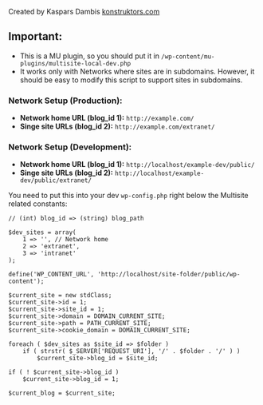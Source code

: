 Created by Kaspars Dambis [konstruktors.com](http://konstruktors.com/)

## Important:

* 	This is a MU plugin, so you should put it in `/wp-content/mu-plugins/multisite-local-dev.php`
* 	It works only with Networks where sites are in subdomains. However, it should be easy to modify this script to support sites in subdomains.


### Network Setup (Production):

*	**Network home URL (blog_id 1):** `http://example.com/`
*	**Singe site URLs (blog_id 2):** `http://example.com/extranet/`

### Network Setup (Development):

*	**Network home URL (blog_id 1):** `http://localhost/example-dev/public/`
*	**Singe site URLs (blog_id 2):** `http://localhost/example-dev/public/extranet/`

You need to put this into your dev `wp-config.php` right below the Multisite related constants:

	// (int) blog_id => (string) blog_path

	$dev_sites = array(
		1 => '', // Network home
		2 => 'extranet',
		3 => 'intranet'
	);

	define('WP_CONTENT_URL', 'http://localhost/site-folder/public/wp-content');

	$current_site = new stdClass;
	$current_site->id = 1;
	$current_site->site_id = 1;
	$current_site->domain = DOMAIN_CURRENT_SITE;
	$current_site->path = PATH_CURRENT_SITE;
	$current_site->cookie_domain = DOMAIN_CURRENT_SITE;

	foreach ( $dev_sites as $site_id => $folder )
		if ( strstr( $_SERVER['REQUEST_URI'], '/' . $folder . '/' ) )
			$current_site->blog_id = $site_id;

	if ( ! $current_site->blog_id )
		$current_site->blog_id = 1;

	$current_blog = $current_site;

